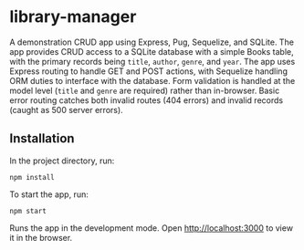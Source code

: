 # library-manager
 A demonstration CRUD app using Express, Pug, Sequelize, and SQLite. The app provides CRUD access to a SQLite database with a simple Books table, with the primary records being `title`, `author`, `genre`, and `year`. The app uses Express routing to handle GET and POST actions, with Sequelize handling ORM duties to interface with the database. Form validation is handled at the model level (`title` and `genre` are required) rather than in-browser. Basic error routing catches both invalid routes (404 errors) and invalid records (caught as 500 server errors).

## Installation

In the project directory, run:

`npm install`

To start the app, run:

`npm start`

Runs the app in the development mode. Open [http://localhost:3000](http://localhost:3000) to view it in the browser.